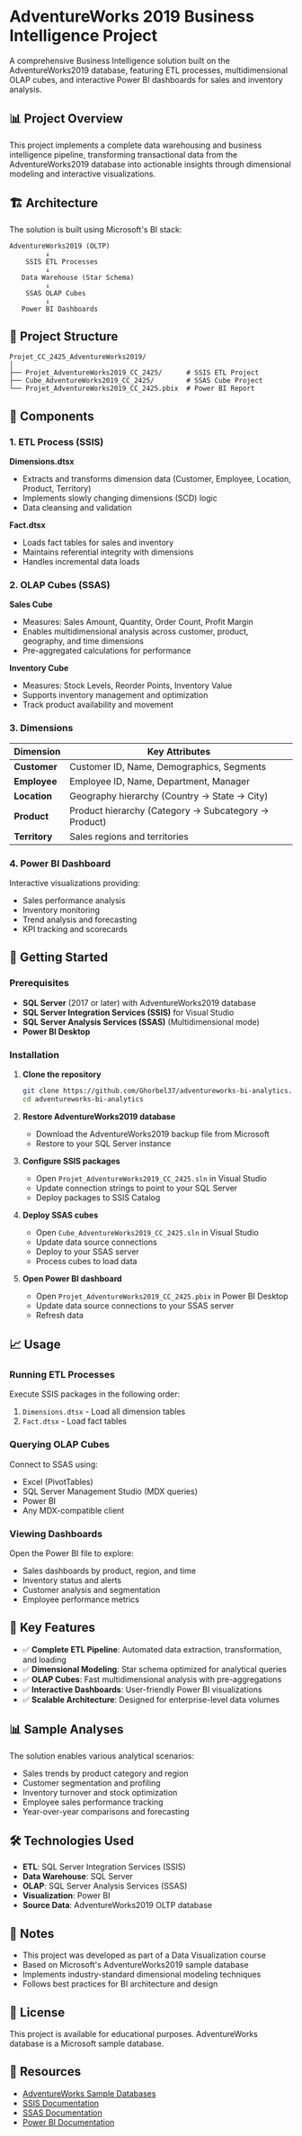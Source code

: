 # AdventureWorks 2019 Business Intelligence Project

A comprehensive Business Intelligence solution built on the AdventureWorks2019 database, featuring ETL processes, multidimensional OLAP cubes, and interactive Power BI dashboards for sales and inventory analysis.

## 📊 Project Overview

This project implements a complete data warehousing and business intelligence pipeline, transforming transactional data from the AdventureWorks2019 database into actionable insights through dimensional modeling and interactive visualizations.

## 🏗️ Architecture

The solution is built using Microsoft's BI stack:

```
AdventureWorks2019 (OLTP)
         ↓
    SSIS ETL Processes
         ↓
   Data Warehouse (Star Schema)
         ↓
    SSAS OLAP Cubes
         ↓
   Power BI Dashboards
```

## 📁 Project Structure

```
Projet_CC_2425_AdventureWorks2019/
│
├── Projet_AdventureWorks2019_CC_2425/      # SSIS ETL Project
├── Cube_AdventureWorks2019_CC_2425/        # SSAS Cube Project
└── Projet_AdventureWorks2019_CC_2425.pbix  # Power BI Report
```

## 🔧 Components

### 1. ETL Process (SSIS)

**Dimensions.dtsx**
- Extracts and transforms dimension data (Customer, Employee, Location, Product, Territory)
- Implements slowly changing dimensions (SCD) logic
- Data cleansing and validation

**Fact.dtsx**
- Loads fact tables for sales and inventory
- Maintains referential integrity with dimensions
- Handles incremental data loads

### 2. OLAP Cubes (SSAS)

**Sales Cube**
- Measures: Sales Amount, Quantity, Order Count, Profit Margin
- Enables multidimensional analysis across customer, product, geography, and time dimensions
- Pre-aggregated calculations for performance

**Inventory Cube**
- Measures: Stock Levels, Reorder Points, Inventory Value
- Supports inventory management and optimization
- Track product availability and movement

### 3. Dimensions

| Dimension | Key Attributes |
|-----------|---------------|
| **Customer** | Customer ID, Name, Demographics, Segments |
| **Employee** | Employee ID, Name, Department, Manager |
| **Location** | Geography hierarchy (Country → State → City) |
| **Product** | Product hierarchy (Category → Subcategory → Product) |
| **Territory** | Sales regions and territories |

### 4. Power BI Dashboard

Interactive visualizations providing:
- Sales performance analysis
- Inventory monitoring
- Trend analysis and forecasting
- KPI tracking and scorecards

## 🚀 Getting Started

### Prerequisites

- **SQL Server** (2017 or later) with AdventureWorks2019 database
- **SQL Server Integration Services (SSIS)** for Visual Studio
- **SQL Server Analysis Services (SSAS)** (Multidimensional mode)
- **Power BI Desktop**

### Installation

1. **Clone the repository**
   ```bash
   git clone https://github.com/Ghorbel37/adventureworks-bi-analytics.git
   cd adventureworks-bi-analytics
   ```

2. **Restore AdventureWorks2019 database**
   - Download the AdventureWorks2019 backup file from Microsoft
   - Restore to your SQL Server instance

3. **Configure SSIS packages**
   - Open `Projet_AdventureWorks2019_CC_2425.sln` in Visual Studio
   - Update connection strings to point to your SQL Server
   - Deploy packages to SSIS Catalog

4. **Deploy SSAS cubes**
   - Open `Cube_AdventureWorks2019_CC_2425.sln` in Visual Studio
   - Update data source connections
   - Deploy to your SSAS server
   - Process cubes to load data

5. **Open Power BI dashboard**
   - Open `Projet_AdventureWorks2019_CC_2425.pbix` in Power BI Desktop
   - Update data source connections to your SSAS server
   - Refresh data

## 📈 Usage

### Running ETL Processes

Execute SSIS packages in the following order:
1. `Dimensions.dtsx` - Load all dimension tables
2. `Fact.dtsx` - Load fact tables

### Querying OLAP Cubes

Connect to SSAS using:
- Excel (PivotTables)
- SQL Server Management Studio (MDX queries)
- Power BI
- Any MDX-compatible client

### Viewing Dashboards

Open the Power BI file to explore:
- Sales dashboards by product, region, and time
- Inventory status and alerts
- Customer analysis and segmentation
- Employee performance metrics

## 🎯 Key Features

- ✅ **Complete ETL Pipeline**: Automated data extraction, transformation, and loading
- ✅ **Dimensional Modeling**: Star schema optimized for analytical queries
- ✅ **OLAP Cubes**: Fast multidimensional analysis with pre-aggregations
- ✅ **Interactive Dashboards**: User-friendly Power BI visualizations
- ✅ **Scalable Architecture**: Designed for enterprise-level data volumes

## 📊 Sample Analyses

The solution enables various analytical scenarios:
- Sales trends by product category and region
- Customer segmentation and profiling
- Inventory turnover and stock optimization
- Employee sales performance tracking
- Year-over-year comparisons and forecasting

## 🛠️ Technologies Used

- **ETL**: SQL Server Integration Services (SSIS)
- **Data Warehouse**: SQL Server
- **OLAP**: SQL Server Analysis Services (SSAS)
- **Visualization**: Power BI
- **Source Data**: AdventureWorks2019 OLTP database

## 📝 Notes

- This project was developed as part of a Data Visualization course
- Based on Microsoft's AdventureWorks2019 sample database
- Implements industry-standard dimensional modeling techniques
- Follows best practices for BI architecture and design

## 📄 License

This project is available for educational purposes. AdventureWorks database is a Microsoft sample database.

## 🔗 Resources

- [AdventureWorks Sample Databases](https://learn.microsoft.com/en-us/sql/samples/adventureworks-install-configure)
- [SSIS Documentation](https://learn.microsoft.com/en-us/sql/integration-services/)
- [SSAS Documentation](https://learn.microsoft.com/en-us/analysis-services/)
- [Power BI Documentation](https://learn.microsoft.com/en-us/power-bi/)
